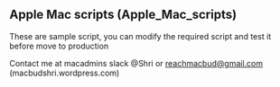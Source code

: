 ## Apple Mac scripts (Apple_Mac_scripts)

These are sample script, you can modify the required script and test it before move to production


Contact me at macadmins slack @Shri or reachmacbud@gmail.com (macbudshri.wordpress.com)